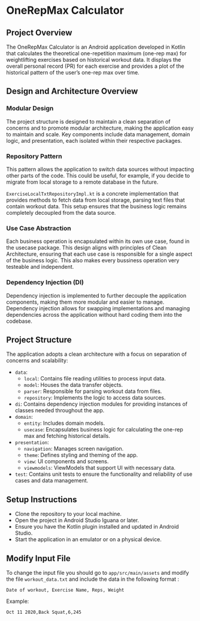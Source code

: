 
# OneRepMax Calculator

## Project Overview

The OneRepMax Calculator is an Android application developed in Kotlin that calculates the theoretical one-repetition maximum (one-rep max) for weightlifting exercises based on historical workout data. It displays the overall personal record (PR) for each exercise and provides a plot of the historical pattern of the user’s one-rep max over time.

## Design and Architecture Overview

### Modular Design
The project structure is designed to maintain a clean separation of concerns and to promote modular architecture, making the application easy to maintain and scale. Key components include data management, domain logic, and presentation, each isolated within their respective packages.

### Repository Pattern
This pattern allows the application to switch data sources without impacting other parts of the code. This could be useful, for example, if you decide to migrate from local storage to a remote database in the future.

`ExerciseLocalTxtRepositoryImpl.kt` is a concrete implementation that provides methods to fetch data from local storage, parsing text files that contain workout data. This setup ensures that the business logic remains completely decoupled from the data source.

### Use Case Abstraction

Each business operation is encapsulated within its own use case, found in the usecase package. This design aligns with principles of Clean Architecture, ensuring that each use case is responsible for a single aspect of the business logic. This also makes every bussiness operation very testeable and independent.

### Dependency Injection (DI)
Dependency injection is implemented to further decouple the application components, making them more modular and easier to manage. Dependency injection allows for swapping implementations and managing dependencies across the application without hard coding them into the codebase.

## Project Structure
The application adopts a clean architecture with a focus on separation of concerns and scalability:

- `data`:
    - `local`: Contains file reading utilities to process input data.
    - `model`: Houses the data transfer objects.
    - `parser`: Responsible for parsing workout data from files.
    - `repository`: Implements the logic to access data sources.
- `di`: Contains dependency injection modules for providing instances of classes needed     throughout the app.
- `domain`:
    - `entity`: Includes domain models.
    - `usecase`: Encapsulates business logic for calculating the one-rep max and fetching     historical details.
- `presentation`:
    - `navigation`: Manages screen navigation.
    - `theme`: Defines styling and theming of the app.
    - `view`: UI components and screens.
    - `viewmodels`: ViewModels that support UI with necessary data.
- `test`: Contains unit tests to ensure the functionality and reliability of use cases and data management.

## Setup Instructions
 - Clone the repository to your local machine.
 - Open the project in Android Studio Iguana or later.
 - Ensure you have the Kotlin plugin installed and updated in Android Studio.
- Start the application in an emulator or on a physical device.

## Modify Input File

To change the input file you should go to `app/src/main/assets` and modify the file `workout_data.txt` and include the data in the following format :

`Date of workout, Exercise Name, Reps, Weight`

Example: 

`Oct 11 2020,Back Squat,6,245`
